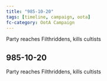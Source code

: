 ```yaml
---
title: "985-10-20"
tags: [timeline, campaign, oota]
fc-category: OotA Campaign
---
```

<span class='ob-timelines'
	data-date='985-10-20-00'
	data-title='Campaign: NAGA Adventures'
	data-class='orange'> Party reaches Filthriddens, kills cultists </span>
## 985-10-20
Party reaches Filthriddens, kills cultists
